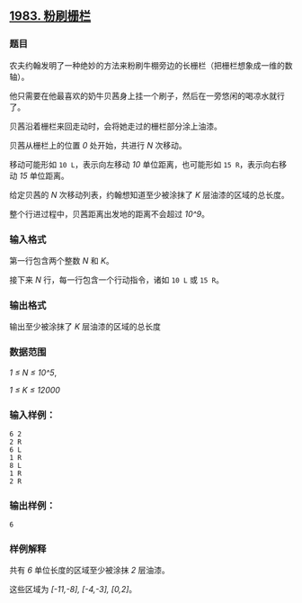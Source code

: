 ## [1983. 粉刷栅栏](https://www.acwing.com/problem/content/1985/)

### 题目

农夫约翰发明了一种绝妙的方法来粉刷牛棚旁边的长栅栏（把栅栏想象成一维的数轴）。

他只需要在他最喜欢的奶牛贝茜身上挂一个刷子，然后在一旁悠闲的喝凉水就行了。

贝茜沿着栅栏来回走动时，会将她走过的栅栏部分涂上油漆。

贝茜从栅栏上的位置 *0* 处开始，共进行 *N* 次移动。

移动可能形如 `10 L`，表示向左移动 *10* 单位距离，也可能形如 `15 R`，表示向右移动 *15* 单位距离。

给定贝茜的 *N* 次移动列表，约翰想知道至少被涂抹了 *K* 层油漆的区域的总长度。

整个行进过程中，贝茜距离出发地的距离不会超过 *10^9*。

### 输入格式

第一行包含两个整数 *N* 和 *K*。

接下来 *N* 行，每一行包含一个行动指令，诸如 `10 L` 或 `15 R`。

### 输出格式

输出至少被涂抹了 *K* 层油漆的区域的总长度

### 数据范围

*1 ≤ N ≤ 10^5*,

*1 ≤ K ≤ 12000*

### 输入样例：

```
6 2
2 R
6 L
1 R
8 L
1 R
2 R
```

### 输出样例：

```
6
```

### 样例解释

共有 *6* 单位长度的区域至少被涂抹 *2* 层油漆。

这些区域为 *[-11,-8], [-4,-3], [0,2]*。

